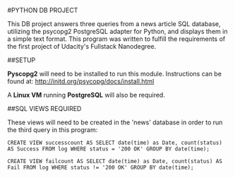 #PYTHON DB PROJECT

This DB project answers three queries from a news article SQL database, utilizing the psycopg2 PostgreSQL adapter for Python, and displays them in a simple text format. This program was written to fulfill the requirements of the first project of Udacity's Fullstack Nanodegree.

##SETUP

**Pyscopg2** will need to be installed to run this module. Instructions can be found at: http://initd.org/psycopg/docs/install.html

A **Linux VM** running **PostgreSQL** will also be required.

##SQL VIEWS REQUIRED

These views will need to be created in the 'news' database in order to run the third query in this program:

`CREATE VIEW successcount AS SELECT date(time) as Date, count(status) AS Success FROM log WHERE status = '200 OK' GROUP BY date(time);`

`CREATE VIEW failcount AS SELECT date(time) as Date, count(status) AS Fail FROM log WHERE status != '200 OK' GROUP BY date(time);`